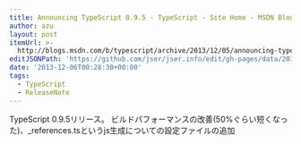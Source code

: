 ```yaml
---
title: Announcing TypeScript 0.9.5 - TypeScript - Site Home - MSDN Blogs
author: azu
layout: post
itemUrl: >-
  http://blogs.msdn.com/b/typescript/archive/2013/12/05/announcing-typescript-0-9-5.aspx
editJSONPath: 'https://github.com/jser/jser.info/edit/gh-pages/data/2013/12/index.json'
date: '2013-12-06T00:28:30+00:00'
tags:
  - TypeScript
  - ReleaseNote
---
```

TypeScript 0.9.5リリース。
ビルドパフォーマンスの改善(50%ぐらい短くなった)、_references.tsというjs生成についての設定ファイルの追加
